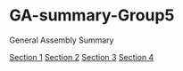 # GA-summary-Group5
General Assembly Summary 

[Section 1](./section1.md)
[Section 2](./Section2.md)
[Section 3](./Section3.md)
[Section 4](./section4.md)
